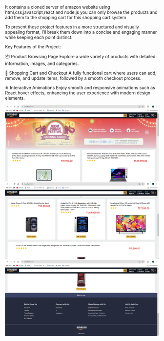 It contains a cloned server of amazon website using html,css,javascript,react and node.js
you can only browse the products and add them to the shopping cart for this shopping cart system


To present these project features in a more structured and visually appealing format, I’ll break them down into a concise and engaging manner while keeping each point distinct:

Key Features of the Project:

📦 Product Browsing Page
Explore a wide variety of products with detailed information, images, and categories.

🛒 Shopping Cart and Checkout
A fully functional cart where users can add, remove, and update items, followed by a smooth checkout process.

❄ Interactive Animations
Enjoy smooth and responsive animations such as React hover effects, enhancing the user experience with modern design elements.


<img src="https://raw.githubusercontent.com/rohangarg27/Cloned-Amazon-website/master/Screenshot%202024-09-15%20193057.png" alt="Screenshot of the project">
<img src="https://raw.githubusercontent.com/rohangarg27/Cloned-Amazon-website/master/Screenshot%202024-09-15%20193127.png" alt="Screenshot of the project">
<img src="https://raw.githubusercontent.com/rohangarg27/Cloned-Amazon-website/master/Screenshot%202024-09-15%20193203.png" alt="Screenshot of the project">

